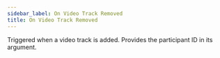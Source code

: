 ```yaml
---
sidebar_label: On Video Track Removed
title: On Video Track Removed
---
```

Triggered when a video track is added. Provides the participant ID in its argument.
